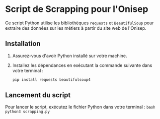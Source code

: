 # Script de Scrapping pour l'Onisep

Ce script Python utilise les bibliothèques `requests` et `BeautifulSoup` pour extraire des données sur les métiers à partir du site web de l'Onisep.

## Installation

1. Assurez-vous d'avoir Python installé sur votre machine.
2. Installez les dépendances en exécutant la commande suivante dans votre terminal :

   ```bash
   pip install requests beautifulsoup4

## Lancement du script

Pour lancer le script, exécutez le fichier Python dans votre terminal :
    ```bash
    python3 scrapping.py
    ```